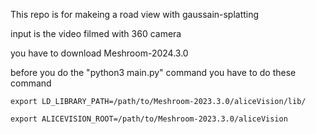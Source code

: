 This repo is for makeing a road view with gaussain-splatting

input is the video filmed with 360 camera

you have to download Meshroom-2024.3.0

before you do the "python3 main.py" command
you have to do these command

```
export LD_LIBRARY_PATH=/path/to/Meshroom-2023.3.0/aliceVision/lib/

export ALICEVISION_ROOT=/path/to/Meshroom-2023.3.0/aliceVision
```
